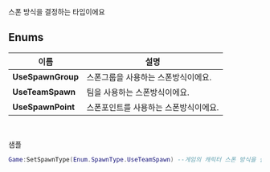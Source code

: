 
스폰 방식을 결정하는 타입이에요 
<br>
## **Enums**

 **이름** | **설명** |
 --- | --- |
**UseSpawnGroup** |스폰그룹을 사용하는 스폰방식이에요. |
**UseTeamSpawn** |팀을 사용하는 스폰방식이에요. |
**UseSpawnPoint** |스폰포인트를 사용하는 스폰방식이에요. |

<br>

샘플 

```lua
Game:SetSpawnType(Enum.SpawnType.UseTeamSpawn) --게임의 캐릭터 스폰 방식을 설정해요.
```
<br>
